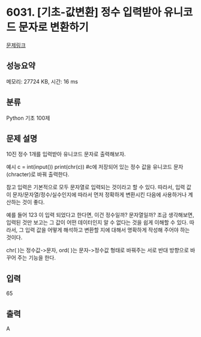 # 6031. [기초-값변환] 정수 입력받아 유니코드 문자로 변환하기 

[문제링크](https://codeup.kr/problem.php?id=6031)

## 성능요약

메모리: 27724 KB, 시간: 16 ms

## 분류

Python 기초 100제

## 문제 설명

10진 정수 1개를 입력받아
유니코드 문자로 출력해보자.


예시
c = int(input())
print(chr(c))  #c에 저장되어 있는 정수 값을 유니코드 문자(chracter)로 바꿔 출력한다. 


참고
입력은 기본적으로 모두 문자열로 입력되는 것이라고 할 수 있다. 
따라서, 입력 값이 문자/문자열/정수/실수인지에 따라서 먼저 정확하게 변환시킨 다음에 사용하거나 계산하는 것이 좋다.

예를 들어 123 이 입력 되었다고 한다면, 이건 정수일까? 문자열일까?
조금 생각해보면, 입력된 것만 보고는 그 값이 어떤 데이터인지 알 수 없다는 것을 쉽게 이해할 수 있다.
따라서, 그 입력 값을 어떻게 해석하고 변환할 지에 대해서 명확하게 작성해 주어야 하는 것이다. 

chr( )는 정수값->문자, ord( )는 문자->정수값 형태로 바꿔주는 서로 반대 방향으로 바꾸어 주는 기능을 한다.

## 입력

65

## 출력

A